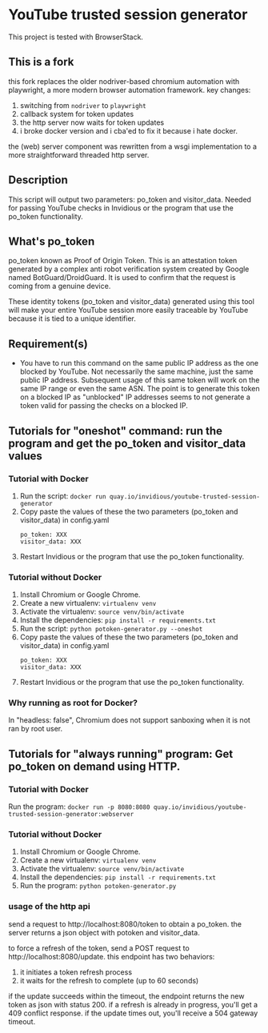 # YouTube trusted session generator

This project is tested with BrowserStack.

## **This is a fork**

this fork replaces the older nodriver-based chromium automation with playwright, a more modern browser automation framework. key changes:

1. switching from `nodriver` to `playwright`
2. callback system for token updates
3. the http server now waits for token updates
4. i broke docker version and i cba'ed to fix it because i hate docker.

the (web) server component was rewritten from a wsgi implementation to a more straightforward threaded http server.

## Description

This script will output two parameters: po_token and visitor_data. Needed for passing YouTube checks in Invidious or the program that use the po_token functionality.

## What's po_token

po_token known as Proof of Origin Token. This is an attestation token generated by a complex anti robot verification system created by Google named BotGuard/DroidGuard. It is used to confirm that the request is coming from a genuine device.

These identity tokens (po_token and visitor_data) generated using this tool will make your entire YouTube session more easily traceable by YouTube because it is tied to a unique identifier.

## Requirement(s)

- You have to run this command on the same public IP address as the one blocked by YouTube. Not necessarily the same machine, just the same public IP address.
  Subsequent usage of this same token will work on the same IP range or even the same ASN. The point is to generate this token on a blocked IP as "unblocked" IP addresses seems to not generate a token valid for passing the checks on a blocked IP.

## Tutorials for "oneshot" command: run the program and get the po_token and visitor_data values

### Tutorial with Docker
1. Run the script: `docker run quay.io/invidious/youtube-trusted-session-generator`
2. Copy paste the values of these the two parameters (po_token and visitor_data) in config.yaml
   ```
   po_token: XXX
   visitor_data: XXX
   ```
3. Restart Invidious or the program that use the po_token functionality.

### Tutorial without Docker
1. Install Chromium or Google Chrome.
2. Create a new virtualenv: `virtualenv venv`
3. Activate the virtualenv: `source venv/bin/activate`
4. Install the dependencies: `pip install -r requirements.txt`
5. Run the script: `python potoken-generator.py --oneshot`
6. Copy paste the values of these the two parameters (po_token and visitor_data) in config.yaml
   ```
   po_token: XXX
   visitor_data: XXX
   ```
7. Restart Invidious or the program that use the po_token functionality.


### Why running as root for Docker?

In "headless: false", Chromium does not support sanboxing when it is not ran by root user.

## Tutorials for "always running" program: Get po_token on demand using HTTP.

### Tutorial with Docker
Run the program: `docker run -p 8080:8080 quay.io/invidious/youtube-trusted-session-generator:webserver`

### Tutorial without Docker
1. Install Chromium or Google Chrome.
2. Create a new virtualenv: `virtualenv venv`
3. Activate the virtualenv: `source venv/bin/activate`
4. Install the dependencies: `pip install -r requirements.txt`
5. Run the program: `python potoken-generator.py`

### usage of the http api

send a request to http://localhost:8080/token to obtain a po_token. the server returns a json object with potoken and visitor_data.

to force a refresh of the token, send a POST request to http://localhost:8080/update. this endpoint has two behaviors:

1. it initiates a token refresh process
2. it waits for the refresh to complete (up to 60 seconds)

if the update succeeds within the timeout, the endpoint returns the new token as json with status 200. if a refresh is already in progress, you'll get a 409 conflict response. if the update times out, you'll receive a 504 gateway timeout.
